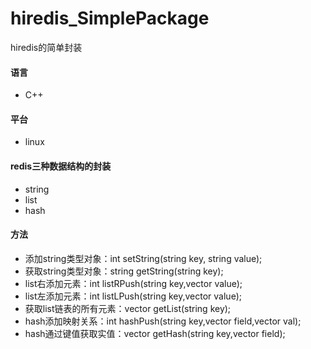# hiredis_SimplePackage
hiredis的简单封装
#### 语言
- C++
#### 平台
- linux
#### redis三种数据结构的封装
- string
- list
- hash
#### 方法
- 添加string类型对象：int setString(string key, string value);
- 获取string类型对象：string getString(string key);
- list右添加元素：int listRPush(string key,vector<string> value);
- list左添加元素：int listLPush(string key,vector<string> value);
- 获取list链表的所有元素：vector<string> getList(string key);
- hash添加映射关系：int hashPush(string key,vector<string> field,vector<string> val);
- hash通过键值获取实值：vector<string> getHash(string key,vector<string> field);
